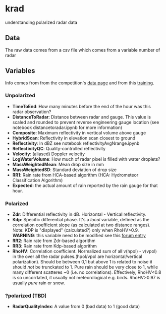 # krad
understanding polarized radar data

## Data
The raw data comes from a csv file which comes from a variable number of radar

## Variables
Info comes from from the competition's [data page](https://www.kaggle.com/c/how-much-did-it-rain/data) and from this [training](http://www.wdtb.noaa.gov/courses/dualpol/).

### Unpolarized
* **TimeToEnd**:  How many minutes before the end of the hour was this radar observation?
* **DistanceToRadar**:  Distance between radar and gauge.  This value is scaled and rounded to prevent reverse engineering gauge location (see notebook distancetoradar.ipynb for more information)
* **Composite**:  Maximum reflectivity in vertical volume above gauge
* **HybridScan**: Reflectivity in elevation scan closest to ground
* **Reflectivity**:  In dBZ see notebook reflectivityAvgNrange.ipynb
* **ReflectivityQC**:  Quality-controlled reflectivity
* **Velocity**:  (aliased) Doppler velocity
* **LogWaterVolume**:  How much of radar pixel is filled with water droplets?
* **MassWeightedMean**:  Mean drop size in mm
* **MassWeightedSD**:  Standard deviation of drop size
* **RR1**:  Rain rate from HCA-based algorithm (HCA: Hydrometeor Classification Algorithm)
* **Expected**: the actual amount of rain reported by the rain gauge for that hour.

### Polarized
* **Zdr**:  Differential reflectivity in dB.  Horizontal - Vertical reflectivity.
* **Kdp**:  Specific differential phase.  It's a _local_ variable, defined as the correlation coefficient slope (as calculated at two distance ranges).  Note: KDP is "displayed" (calculated?) only when RhoHV>0.9. **WARNING**: this variable need to be modified see this [forum entry](https://www.kaggle.com/c/how-much-did-it-rain/forums/t/11500/kdp-0-for-all-datasets)
* **RR2**:  Rain rate from Zdr-based algorithm
* **RR3**:  Rain rate from Kdp-based algorithm
* **RhoHV**:  Correlation coefficient.  Normalized sum of all v(hpol) - v(vpol) in the over all the radar pulses.(hpol/vpol are horizontal/vertical polarization).  Should be between 0,1 but above 1 is related to noise it should _not_ be trunckated to 1.  Pure rain should be very close to 1, while many different scatteres ~0 (i.e. no correlations).  Effectively, RhoHV<0.8 is so uncorrlated, it usually not meteorological e.g. birds.  RhoHV>0.97 is usually _pure_ rain or snow.

### ?polarized (TBD)
* **RadarQualityIndex**:  A value from 0 (bad data) to 1 (good data)
